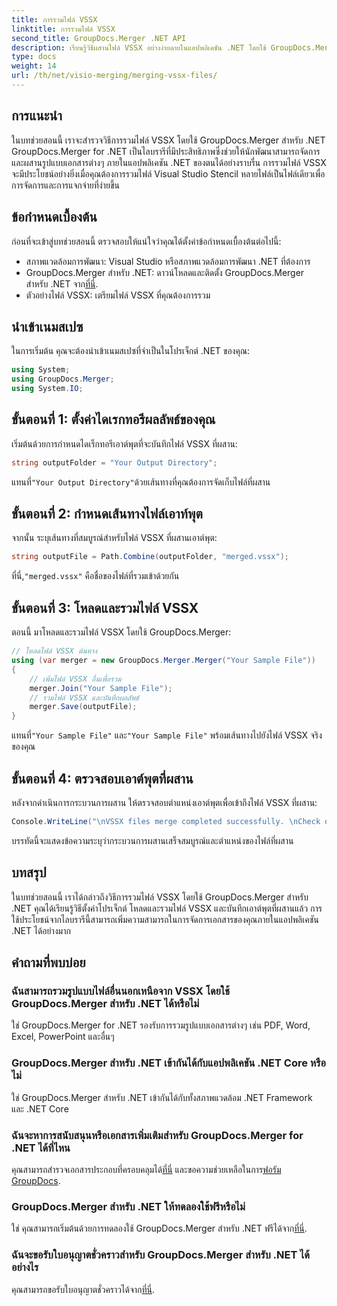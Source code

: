 ```yaml
---
title: การรวมไฟล์ VSSX
linktitle: การรวมไฟล์ VSSX
second_title: GroupDocs.Merger .NET API
description: เรียนรู้วิธีผสานไฟล์ VSSX อย่างง่ายดายในแอปพลิเคชัน .NET โดยใช้ GroupDocs.Merger ซึ่งช่วยเพิ่มประสิทธิภาพการจัดการเอกสาร
type: docs
weight: 14
url: /th/net/visio-merging/merging-vssx-files/
---
```

## การแนะนำ
ในบทช่วยสอนนี้ เราจะสำรวจวิธีการรวมไฟล์ VSSX โดยใช้ GroupDocs.Merger สำหรับ .NET GroupDocs.Merger for .NET เป็นไลบรารีที่มีประสิทธิภาพซึ่งช่วยให้นักพัฒนาสามารถจัดการและผสานรูปแบบเอกสารต่างๆ ภายในแอปพลิเคชัน .NET ของตนได้อย่างราบรื่น การรวมไฟล์ VSSX จะมีประโยชน์อย่างยิ่งเมื่อคุณต้องการรวมไฟล์ Visual Studio Stencil หลายไฟล์เป็นไฟล์เดียวเพื่อการจัดการและการแจกจ่ายที่ง่ายขึ้น
## ข้อกำหนดเบื้องต้น
ก่อนที่จะเข้าสู่บทช่วยสอนนี้ ตรวจสอบให้แน่ใจว่าคุณได้ตั้งค่าข้อกำหนดเบื้องต้นต่อไปนี้:
- สภาพแวดล้อมการพัฒนา: Visual Studio หรือสภาพแวดล้อมการพัฒนา .NET ที่ต้องการ
-  GroupDocs.Merger สำหรับ .NET: ดาวน์โหลดและติดตั้ง GroupDocs.Merger สำหรับ .NET จาก[ที่นี่](https://releases.groupdocs.com/merger/net/).
- ตัวอย่างไฟล์ VSSX: เตรียมไฟล์ VSSX ที่คุณต้องการรวม

## นำเข้าเนมสเปซ
ในการเริ่มต้น คุณจะต้องนำเข้าเนมสเปซที่จำเป็นในโปรเจ็กต์ .NET ของคุณ:
```csharp
using System; 
using GroupDocs.Merger;
using System.IO;
```
## ขั้นตอนที่ 1: ตั้งค่าไดเรกทอรีผลลัพธ์ของคุณ
เริ่มต้นด้วยการกำหนดไดเร็กทอรีเอาต์พุตที่จะบันทึกไฟล์ VSSX ที่ผสาน:
```csharp
string outputFolder = "Your Output Directory";
```
 แทนที่`"Your Output Directory"`ด้วยเส้นทางที่คุณต้องการจัดเก็บไฟล์ที่ผสาน
## ขั้นตอนที่ 2: กำหนดเส้นทางไฟล์เอาท์พุต
จากนั้น ระบุเส้นทางที่สมบูรณ์สำหรับไฟล์ VSSX ที่ผสานเอาต์พุต:
```csharp
string outputFile = Path.Combine(outputFolder, "merged.vssx");
```
 ที่นี่,`"merged.vssx"` คือชื่อของไฟล์ที่รวมเข้าด้วยกัน
## ขั้นตอนที่ 3: โหลดและรวมไฟล์ VSSX
ตอนนี้ มาโหลดและรวมไฟล์ VSSX โดยใช้ GroupDocs.Merger:
```csharp
// โหลดไฟล์ VSSX ต้นทาง
using (var merger = new GroupDocs.Merger.Merger("Your Sample File"))
{
    // เพิ่มไฟล์ VSSX อื่นเพื่อรวม
    merger.Join("Your Sample File");
    // รวมไฟล์ VSSX และบันทึกผลลัพธ์
    merger.Save(outputFile);
}
```
 แทนที่`"Your Sample File"` และ`"Your Sample File"` พร้อมเส้นทางไปยังไฟล์ VSSX จริงของคุณ
## ขั้นตอนที่ 4: ตรวจสอบเอาต์พุตที่ผสาน
หลังจากดำเนินการกระบวนการผสาน ให้ตรวจสอบตำแหน่งเอาต์พุตเพื่อเข้าถึงไฟล์ VSSX ที่ผสาน:
```csharp
Console.WriteLine("\nVSSX files merge completed successfully. \nCheck output in {0}", outputFolder);
```
บรรทัดนี้จะแสดงข้อความระบุว่ากระบวนการผสานเสร็จสมบูรณ์และตำแหน่งของไฟล์ที่ผสาน

## บทสรุป
ในบทช่วยสอนนี้ เราได้กล่าวถึงวิธีการรวมไฟล์ VSSX โดยใช้ GroupDocs.Merger สำหรับ .NET คุณได้เรียนรู้วิธีตั้งค่าโปรเจ็กต์ โหลดและรวมไฟล์ VSSX และบันทึกเอาต์พุตที่ผสานแล้ว การใช้ประโยชน์จากไลบรารีนี้สามารถเพิ่มความสามารถในการจัดการเอกสารของคุณภายในแอปพลิเคชัน .NET ได้อย่างมาก

## คำถามที่พบบ่อย
### ฉันสามารถรวมรูปแบบไฟล์อื่นนอกเหนือจาก VSSX โดยใช้ GroupDocs.Merger สำหรับ .NET ได้หรือไม่
ใช่ GroupDocs.Merger for .NET รองรับการรวมรูปแบบเอกสารต่างๆ เช่น PDF, Word, Excel, PowerPoint และอื่นๆ
### GroupDocs.Merger สำหรับ .NET เข้ากันได้กับแอปพลิเคชัน .NET Core หรือไม่
ใช่ GroupDocs.Merger สำหรับ .NET เข้ากันได้กับทั้งสภาพแวดล้อม .NET Framework และ .NET Core
### ฉันจะหาการสนับสนุนหรือเอกสารเพิ่มเติมสำหรับ GroupDocs.Merger for .NET ได้ที่ไหน
 คุณสามารถสำรวจเอกสารประกอบที่ครอบคลุมได้[ที่นี่](https://reference.groupdocs.com/merger/net/) และขอความช่วยเหลือในการ[ฟอรัม GroupDocs](https://forum.groupdocs.com/c/merger/32).
### GroupDocs.Merger สำหรับ .NET ให้ทดลองใช้ฟรีหรือไม่
 ใช่ คุณสามารถเริ่มต้นด้วยการทดลองใช้ GroupDocs.Merger สำหรับ .NET ฟรีได้จาก[ที่นี่](https://releases.groupdocs.com/).
### ฉันจะขอรับใบอนุญาตชั่วคราวสำหรับ GroupDocs.Merger สำหรับ .NET ได้อย่างไร
 คุณสามารถขอรับใบอนุญาตชั่วคราวได้จาก[ที่นี่](https://purchase.groupdocs.com/temporary-license/).
